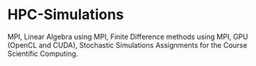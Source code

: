# HPC-Simulations
MPI, Linear Algebra using MPI, Finite Difference methods using MPI, GPU (OpenCL and CUDA), Stochastic Simulations Assignments for the Course Scientific Computing.

